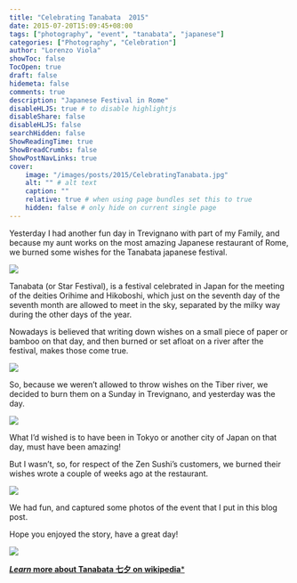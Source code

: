 ```yaml
---
title: "Celebrating Tanabata  2015"
date: 2015-07-20T15:09:45+08:00
tags: ["photography", "event", "tanabata", "japanese"]
categories: ["Photography", "Celebration"]
author: "Lorenzo Viola"
showToc: false
TocOpen: true
draft: false
hidemeta: false
comments: true
description: "Japanese Festival in Rome"
disableHLJS: true # to disable highlightjs
disableShare: false
disableHLJS: false
searchHidden: false
ShowReadingTime: true
ShowBreadCrumbs: false
ShowPostNavLinks: true
cover:
    image: "/images/posts/2015/CelebratingTanabata.jpg"
    alt: "" # alt text
    caption: ""
    relative: true # when using page bundles set this to true
    hidden: false # only hide on current single page
---
```

Yesterday I had another fun day in Trevignano with part of my Family, and because my aunt works on the most amazing Japanese restaurant of Rome, we burned some wishes for the Tanabata japanese festival.

![](/images/posts/2015/CelebratingTanabata2.jpg#center)

Tanabata (or Star Festival), is a festival celebrated in Japan for the meeting of the deities Orihime and Hikoboshi, which just on the seventh day of the seventh month are allowed to meet in the sky, separated by the milky way during the other days of the year.

Nowadays is believed that writing down wishes on a small piece of paper or bamboo on that day, and then burned or set afloat on a river after the festival, makes those come true.

![](/images/posts/2015/CelebratingTanabata3.jpg#center)

So, because we weren’t allowed to throw wishes on the Tiber river, we decided to burn them on a Sunday in Trevignano, and yesterday was the day.

![](/images/posts/2015/CelebratingTanabata4.jpg#center)

What I’d wished is to have been in Tokyo or another city of Japan on that day, must have been amazing!

But I wasn’t, so, for respect of the Zen Sushi’s customers, we burned their wishes wrote a couple of weeks ago at the restaurant.

![](/images/posts/2015/CelebratingTanabata5.jpg#center)

We had fun, and captured some photos of the event that I put in this blog post.

Hope you enjoyed the story, have a great day!

![](/images/posts/2015/CelebratingTanabata6.jpg#center)

[***Learn* more about Tanabata 七夕 on wikipedia***](https://href.li/?https://en.wikipedia.org/wiki/Tanabata)